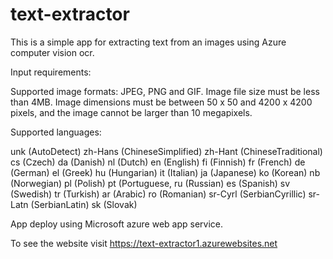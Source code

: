 # text-extractor
This is a simple app for extracting text from an images using Azure computer vision ocr.


Input requirements:

Supported image formats: JPEG, PNG and GIF.
Image file size must be less than 4MB.
Image dimensions must be between 50 x 50 and 4200 x 4200 pixels, and the image cannot be larger than 10 megapixels.

Supported languages:

unk (AutoDetect)
zh-Hans (ChineseSimplified)
zh-Hant (ChineseTraditional)
cs (Czech)
da (Danish)
nl (Dutch)
en (English)
fi (Finnish)
fr (French)
de (German)
el (Greek)
hu (Hungarian)
it (Italian)
ja (Japanese)
ko (Korean)
nb (Norwegian)
pl (Polish)
pt (Portuguese,
ru (Russian)
es (Spanish)
sv (Swedish)
tr (Turkish)
ar (Arabic)
ro (Romanian)
sr-Cyrl (SerbianCyrillic)
sr-Latn (SerbianLatin)
sk (Slovak)

App deploy using Microsoft azure web app service.

To see the website visit https://text-extractor1.azurewebsites.net
